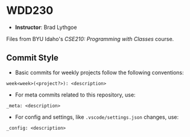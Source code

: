 # WDD230

- **Instructor**: Brad Lythgoe

Files from BYU Idaho's *CSE210: Programming with Classes* course.

## Commit Style

- Basic commits for weekly projects follow the following conventions:

`week<week>(<project?>): <description>`

- For meta commits related to this repository, use:

`_meta: <description>`

- For config and settings, like `.vscode/settings.json` changes, use:

`_config: <description>`
